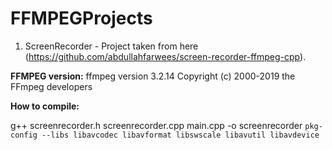 # FFMPEGProjects

1. ScreenRecorder - Project taken from here (https://github.com/abdullahfarwees/screen-recorder-ffmpeg-cpp).

<b>FFMPEG version:</b>
ffmpeg version 3.2.14 Copyright (c) 2000-2019 the FFmpeg developers

<b>How to compile:</b>

g++ screenrecorder.h screenrecorder.cpp main.cpp -o screenrecorder `pkg-config --libs libavcodec libavformat libswscale libavutil libavdevice`

